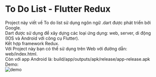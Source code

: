 
# To Do List - Flutter Redux

Project này viết về To do list sử dụng ngôn ngữ .dart được phát triển bởi Google.</br>
Dart được sử dụng để xây dựng các loại ứng dụng: web, server, di động (IOS và Android với công cụ Flutter). </br>
Kết hợp framework Redux. </br>
Với Project này bạn có thể sử dụng trên Web với đường dẫn: web/index.html.</br>
Còn với app Android là: build/app/outputs/apk/release/app-release.apk </br>
Demo: </br>
![demo](https://user-images.githubusercontent.com/52475801/121388879-0b6dc800-c976-11eb-8f0e-d87be9c96e25.gif)
